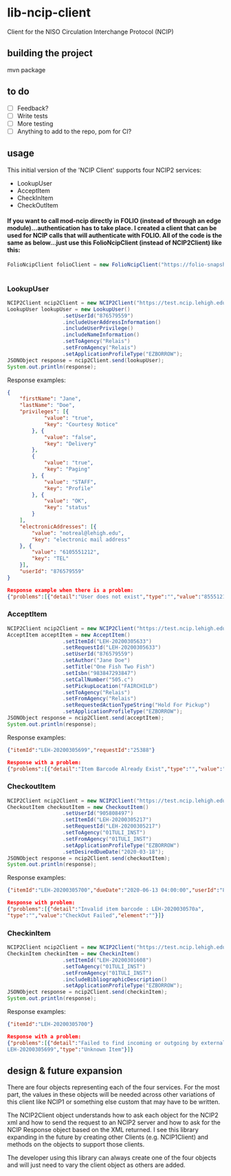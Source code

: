 
# lib-ncip-client
Client for the NISO Circulation Interchange Protocol (NCIP) 

## building the project
mvn package

## to do
* [ ] Feedback?
* [ ] Write tests
* [ ] More testing
* [ ] Anything to add to the repo, pom for CI?

## usage
This initial version of the 'NCIP Client' supports four NCIP2 services:
* LookupUser
* AcceptItem
* CheckInItem
* CheckOutItem


#### If you want to call mod-ncip directly in FOLIO (instead of through an edge module)...authentication has to take place.  I created a client that can be used for NCIP calls that will authenticate with FOLIO.  All of the code is the same as below...just use this FolioNcipClient (instead of NCIP2Client) like this:
```java
FolioNcipClient folioClient = new FolioNcipClient("https://folio-snapshot-load-okapi.aws.indexdata.com","diku_admin","thedikupassword","diku");
		
```
### LookupUser
```java
NCIP2Client ncip2Client = new NCIP2Client("https://test.ncip.lehigh.edu/ncip");
LookupUser lookupUser = new LookupUser()
                  .setUserId("876579559")
                  .includeUserAddressInformation()
                  .includeUserPrivilege()
                  .includeNameInformation()
                  .setToAgency("Relais")
                  .setFromAgency("Relais")
                  .setApplicationProfileType("EZBORROW");
JSONObject response = ncip2Client.send(lookupUser);
System.out.println(response);
```
Response examples:
```json
{
	"firstName": "Jane",
	"lastName": "Doe",
	"privileges": [{
			"value": "true",
			"key": "Courtesy Notice"
		}, {
			"value": "false",
			"key": "Delivery"
		},
		{
			"value": "true",
			"key": "Paging"
		}, {
			"value": "STAFF",
			"key": "Profile"
		}, {
			"value": "OK",
			"key": "status"
		}
	],
	"electronicAddresses": [{
		"value": "notreal@lehigh.edu",
		"key": "electronic mail address"
	}, {
		"value": "6105551212",
		"key": "TEL"
	}],
	"userId": "876579559"
}

Response example when there is a problem:
{"problems":[{"detail":"User does not exist","type":"","value":"85551212","element":"USER"}]}

```
### AcceptItem
```java
NCIP2Client ncip2Client = new NCIP2Client("https://test.ncip.lehigh.edu/ncip");
AcceptItem acceptItem = new AcceptItem()
                  .setItemId("LEH-20200305633")
                  .setRequestId("LEH-20200305633")
                  .setUserId("876579559")
                  .setAuthor("Jane Doe") 
                  .setTitle("One Fish Two Fish")
                  .setIsbn("983847293847")
                  .setCallNumber("505.c")
                  .setPickupLocation("FAIRCHILD")
                  .setToAgency("Relais")
                  .setFromAgency("Relais")
                  .setRequestedActionTypeString("Hold For Pickup")
                  .setApplicationProfileType("EZBORROW");
JSONObject response = ncip2Client.send(acceptItem);
System.out.println(response);
```
Response examples:
```json
{"itemId":"LEH-20200305699","requestId":"25388"}

Response with a problem:
{"problems":[{"detail":"Item Barcode Already Exist","type":"","value":"LEH-20200305699","element":"Item"}]}
```

### CheckoutItem
```java
NCIP2Client ncip2Client = new NCIP2Client("https://test.ncip.lehigh.edu/ncip");
CheckoutItem checkoutItem = new CheckoutItem()
                  .setUserId("905808497")
                  .setItemId("LEH-20200305217")
                  .setRequestId("LEH-20200305217")
                  .setToAgency("01TULI_INST")
                  .setFromAgency("01TULI_INST")
                  .setApplicationProfileType("EZBORROW")
                  .setDesiredDueDate("2020-03-18");
JSONObject response = ncip2Client.send(checkoutItem);
System.out.println(response);
```

Response examples:
```json
{"itemId":"LEH-20200305700","dueDate":"2020-06-13 04:00:00","userId":"876579559"}

Response with problem:
{"problems":[{"detail":"Invalid item barcode : LEH-2020030570a",
"type":"","value":"CheckOut Failed","element":""}]}
```

### CheckinItem
```java
NCIP2Client ncip2Client = new NCIP2Client("https://test.ncip.lehigh.edu/ncip");
CheckinItem checkinItem = new CheckinItem()
                  .setItemId("LEH-20200301608")
                  .setToAgency("01TULI_INST")
                  .setFromAgency("01TULI_INST")
                  .includeBibliographicDescription()
                  .setApplicationProfileType("EZBORROW");
JSONObject response = ncip2Client.send(checkinItem);
System.out.println(response);

```
Response examples:
```json
{"itemId":"LEH-20200305700"}

Response with a problem:
{"problems":[{"detail":"Failed to find incoming or outgoing by external item barcode 
LEH-20200305699","type":"Unknown Item"}]}
```



## design & future expansion
There are four objects representing each of the four services.  For the most part, the values in these objects will be needed across other variations of this client like NCIP1 or something else custom that may have to be written.

The NCIP2Client object understands how to ask each object for the NCIP2 xml and how to send the request to an NCIP2 server and how to ask for the NCIP Response object based on the XML returned.  I see this library expanding in the future by creating other Clients (e.g. NCIP1Client) and methods on the objects to support those clients.

The developer using this library can always create one of the four objects and will just need to vary the client object as others are added.
